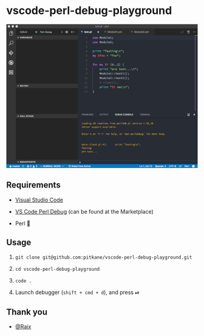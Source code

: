 # vscode-perl-debug-playground

![Usage](usage.gif)

## Requirements

* [Visual Studio Code](https://code.visualstudio.com/)

* [VS Code Perl Debug](https://github.com/raix/vscode-perl-debug) (can be found at the Marketplace)

* Perl 🤠 

## Usage

1. `git clone git@github.com:pitkane/vscode-perl-debug-playground.git`

1. `cd vscode-perl-debug-playground`

1. `code .`

1. Launch debugger (`shift + cmd + d`), and press ⏯

## Thank you

* [@Raix](https://github.com/raix)